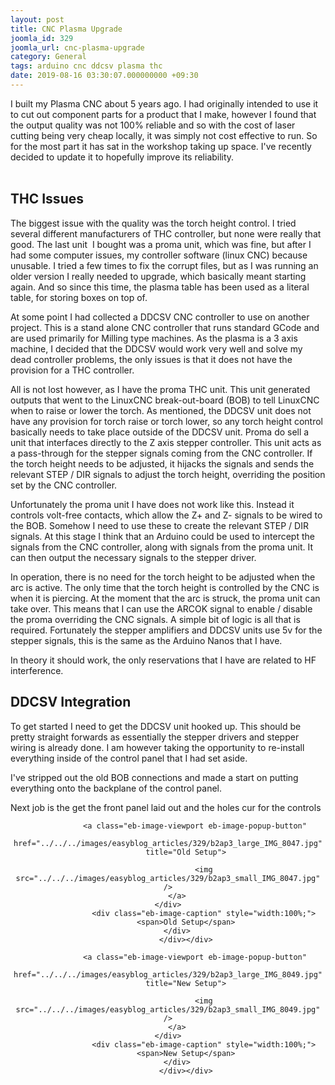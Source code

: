 ```yaml
---
layout: post
title: CNC Plasma Upgrade
joomla_id: 329
joomla_url: cnc-plasma-upgrade
category: General
tags: arduino cnc ddcsv plasma thc
date: 2019-08-16 03:30:07.000000000 +09:30
---
```

<div class="ebd-block  " data-type="text" ><p>I built my Plasma CNC about 5 years ago. I had originally intended to use it to cut out component parts for a product that I make, however I found that the output quality&nbsp;was not 100% reliable and so with the cost of laser cutting being very cheap locally, it was simply not cost effective to run. So for the most part it has sat in the workshop taking up space. I've recently decided to update it to hopefully improve its reliability.<br><br></p></div><div class="ebd-block  " data-type="readmore" ></div><div class="ebd-block  " data-type="heading" ><h2>
	<span>THC Issues&nbsp;</span>
</h2></div><div class="ebd-block  " data-type="text" ><p>The biggest issue with the quality was the torch height control. I tried several different manufacturers of THC controller, but none were really that good. The last unit&nbsp; I bought was a proma unit, which was&nbsp;fine, but after I had some computer issues, my controller software (linux CNC) because unusable. I tried a few times to fix the corrupt files, but as I was running an older version I really needed to upgrade, which basically meant starting again.&nbsp;And so since this time, the plasma table has been used&nbsp;as a literal table, for storing boxes on top of.</p><p>At some point I had collected a DDCSV CNC controller to use on another project. This is a stand alone CNC controller that runs standard GCode and are used primarily for Milling type machines. As the plasma is a 3 axis machine, I decided that&nbsp;the DDCSV would work very well and solve my dead controller problems, the only issues is that it does not have the provision for a THC controller.</p><p>All is not lost however, as I have the proma THC unit. This unit generated outputs that went to the LinuxCNC break-out-board (BOB)&nbsp;to tell LinuxCNC when to raise or lower the torch. As mentioned, the DDCSV unit does not have any provision for torch raise or torch&nbsp;lower, so any torch height control basically needs to take place outside of the DDCSV unit. Proma do sell a unit that interfaces directly to the Z axis&nbsp;stepper controller. This unit acts as a pass-through for the stepper signals coming from the CNC controller. If the torch&nbsp;height needs to be adjusted, it hijacks the signals and sends the relevant STEP / DIR signals to&nbsp;adjust the torch height, overriding the position set by the CNC controller.</p><p>Unfortunately the proma unit I have does not work like this. Instead it controls volt-free contacts, which allow the Z+ and Z- signals to be wired to the BOB. Somehow I need to use these&nbsp;to create the relevant STEP / DIR signals. At this stage I think that an Arduino could be used to intercept the signals from the CNC controller, along with signals from the proma unit. It can then output the necessary signals to the stepper driver.</p><p>In operation, there is no need for the torch&nbsp;height to be adjusted when the arc is active. The only time that the torch height is controlled by the CNC is when it is piercing. At the moment that the arc is struck, the proma unit can take over. This means that I can use the ARCOK signal to enable / disable the proma overriding the CNC signals. A simple bit of logic is all that is required.&nbsp;Fortunately&nbsp;the stepper amplifiers and DDCSV units use 5v for the stepper signals, this is the same as the Arduino Nanos that I have.&nbsp;<br></p><p>In theory it should work, the only reservations that I have are related to HF interference.&nbsp;</p></div><div class="ebd-block  " data-type="heading" ><h2>
	<span>DDCSV Integration&nbsp;</span>
</h2></div><div class="ebd-block  " data-type="text" ><p>To get started I need to get the DDCSV unit hooked up. This should be pretty straight forwards as essentially the stepper drivers and stepper wiring is already done. I am however taking the opportunity to re-install everything inside of the control panel that I had set aside.&nbsp;</p><p>I've stripped out the old BOB connections and made a start on putting everything onto the backplane of the control panel.&nbsp;</p><p>Next job is the get the front panel laid out and the holes cur for the controls</p></div><div class="ebd-block  " data-type="thumbnails" ><div class="eb-thumbs">
	<div class="eb-thumbs-col"><div class="eb-thumb" data-position="0"><div><div class="ebd-block  is-nested is-isolated " data-type="image" style="text-align: center;"><div class="eb-image style-clear">
	<div class="eb-image-figure is-responsive" style="width:100%;">

				<a class="eb-image-viewport eb-image-popup-button"
			href="../../../images/easyblog_articles/329/b2ap3_large_IMG_8047.jpg"
			title="Old Setup">
		
					<img src="../../../images/easyblog_articles/329/b2ap3_small_IMG_8047.jpg" 			/>
		</a>
	</div>
					<div class="eb-image-caption" style="width:100%;">
			<span>Old Setup</span>
		</div>
			</div></div>

</div></div></div>
	<div class="eb-thumbs-col"><div class="eb-thumb" data-position="1"><div><div class="ebd-block  is-nested is-isolated " data-type="image" style="text-align: center;"><div class="eb-image style-clear">
	<div class="eb-image-figure is-responsive" style="width:100%;">

				<a class="eb-image-viewport eb-image-popup-button"
			href="../../../images/easyblog_articles/329/b2ap3_large_IMG_8049.jpg"
			title="New Setup">
		
					<img src="../../../images/easyblog_articles/329/b2ap3_small_IMG_8049.jpg" 			/>
		</a>
	</div>
					<div class="eb-image-caption" style="width:100%;">
			<span>New Setup</span>
		</div>
			</div></div>

</div></div></div>
	<div class="eb-thumbs-col"></div>
	<div class="eb-thumbs-col"></div>
</div></div>

